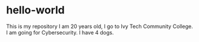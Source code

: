 # hello-world
This is my repository
I am 20 years old, I go to Ivy Tech Community College. 
I am going for Cybersecurity.
I have 4 dogs.

